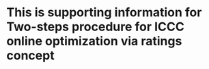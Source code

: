 # This is supporting information for Two-steps procedure for ICCC online optimization via ratings concept
